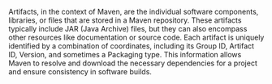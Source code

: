 Artifacts, in the context of Maven, are the individual software components, libraries, or files that are stored in a Maven repository. These artifacts typically include JAR (Java Archive) files, but they can also encompass other resources like documentation or source code. Each artifact is uniquely identified by a combination of coordinates, including its Group ID, Artifact ID, Version, and sometimes a Packaging type. This information allows Maven to resolve and download the necessary dependencies for a project and ensure consistency in software builds.
